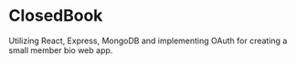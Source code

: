 # ClosedBook
Utilizing React, Express, MongoDB and implementing OAuth for creating a small member bio web app.
